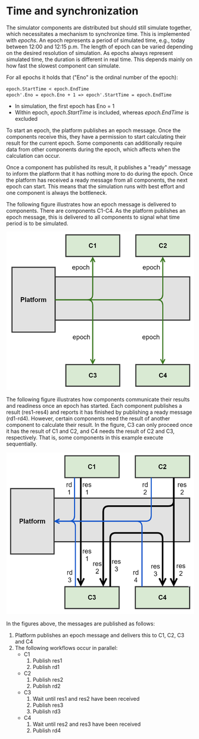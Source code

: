 # Time and synchronization

The simulator components are distributed but should still simulate together, which necessitates a mechanism to synchronize time. This is implemented with _epochs_. An epoch represents a period of simulated time, e.g., today between 12:00 and 12:15 p.m. The length of epoch can be varied depending on the desired resolution of simulation. As epochs always represent simulated time, the duration is different in real time. This depends mainly on how fast the slowest component can simulate.

For all epochs it holds that ("Eno" is the ordinal number of the epoch):

```nohighlight
epoch.StartTime < epoch.EndTime
epoch'.Eno = epoch.Eno + 1 => epoch'.StartTime = epoch.EndTime
```

- In simulation, the first epoch has Eno = 1
- Within epoch, _epoch.StartTime_ is included, whereas _epoch.EndTime_ is excluded

To start an epoch, the platform publishes an epoch message. Once the components receive this, they have a permission to start calculating their result for the current epoch. Some components can additionally require data from other components during the epoch, which affects when the calculation can occur.

Once a component has published its result, it publishes a "ready" message to inform the platform that it has nothing more to do during the epoch. Once the platform has received a ready message from all components, the next epoch can start. This means that the simulation runs with best effort and one component is always the bottleneck.

The following figure illustrates how an epoch message is delivered to components. There are components C1-C4. As the platform publishes an epoch message, this is delivered to all components to signal what time period is to be simulated.

![Epoch message travels from platform to each component](images/epochs_1.png)

The following figure illustrates how components communicate their results and readiness once an epoch has started. Each component publishes a result (res1-res4) and reports it has finished by publishing a ready message (rd1-rd4). However, certain components need the result of another component to calculate their result. In the figure, C3 can only proceed once it has the result of C1 and C2, and C4 needs the result of C2 and C3, respectively. That is, some components in this example execute sequentially.

![All components report to platform that they are ready with calculation](images/epochs_2.png)

In the figures above, the messages are published as follows:

1. Platform publishes an epoch message and delivers this to C1, C2, C3 and C4
2. The following workflows occur in parallel:
    - C1
        1. Publish res1
        2. Publish rd1
    - C2
        1. Publish res2
        2. Publish rd2
    - C3
        1. Wait until res1 and res2 have been received
        2. Publish res3
        3. Publish rd3
    - C4
        1. Wait until res2 and res3 have been received
        2. Publish rd4

